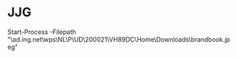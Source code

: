 # JJG
Start-Process -Filepath "\\ad.ing.net\wps\NL\P\UD\200021\VH89DC\Home\Downloads\brandbook.jpeg"
